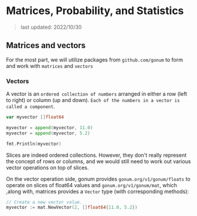 # Matrices, Probability, and Statistics

> last updated: 2022/10/30

## Matrices and vectors

For the most part, we will utilize packages from `github.com/gonum` to form and work with `matrices` and `vectors`

### Vectors

A vector is an `ordered collection of numbers` arranged in either a row (left to right) or column (up and down). `Each of the numbers in a vector is called a component`.

```go
var myvector []float64

myvector = append(myvector, 11.0)
myvector = append(myvector, 5.2)

fmt.Println(myvector)
```

Slices are indeed ordered collections. However, they don't really represent the concept of rows or columns, and we would still need to work out various vector operations on top of slices.

On the vector operation side, gonum provides `gonum.org/v1/gonum/floats` to operate on slices of float64 values and `gonum.org/v1/gonum/mat`, which ,along with, matrices provides a `Vector` type (with corresponding methods):

```go
// Create a new vector value.
myvector := mat.NewVector(2, []float64{11.0, 5.2})
```
